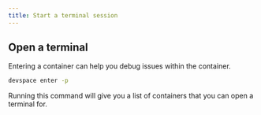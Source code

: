 ```yaml
---
title: Start a terminal session
---
```


## Open a terminal
Entering a container can help you debug issues within the container.
```bash
devspace enter -p
```
Running this command will give you a list of containers that you can open a terminal for.
